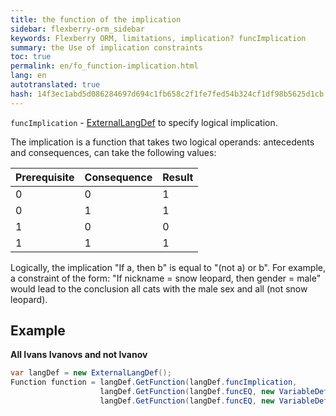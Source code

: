 ```yaml
--- 
title: the function of the implication 
sidebar: flexberry-orm_sidebar 
keywords: Flexberry ORM, limitations, implication? funcImplication 
summary: the Use of implication constraints 
toc: true 
permalink: en/fo_function-implication.html 
lang: en 
autotranslated: true 
hash: 14f3ec1abd5d086284697d694c1fb658c2f1fe7fed54b324cf1df98b5625d1cb 
--- 
```


`funcImplication` - [ExternalLangDef](fo_external-lang-def.html) to specify logical implication. 

The implication is a function that takes two logical operands: antecedents and consequences, can take the following values: 

Prerequisite | Consequence | Result 
:----------|:----------|:---------- 
0 | 0 | 1 
0 | 1 | 1 
1 | 0 | 0 
1 | 1 | 1 

Logically, the implication "If a, then b" is equal to "(not a) or b". 
For example, a constraint of the form: "If nickname = snow leopard, then gender = male" would lead to the conclusion all cats with the male sex and all (not snow leopard). 


## Example 

**All Ivans Ivanovs and not Ivanov** 

``` csharp
var langDef = new ExternalLangDef();
Function function = langDef.GetFunction(langDef.funcImplication,
                    langDef.GetFunction(langDef.funcEQ, new VariableDef(langDef.StringType, Last name),"Ivanov"),
                    langDef.GetFunction(langDef.funcEQ, new VariableDef(langDef.StringType, "Name"), "Ivan"));
``` 



